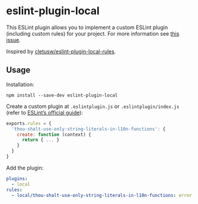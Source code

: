 # eslint-plugin-local

This ESLint plugin allows you to implement a custom ESLint plugin (including custom rules) for your project. For more information see [this issue](https://github.com/eslint/eslint/issues/8769).

Inspired by [cletusw/eslint-plugin-local-rules](https://github.com/cletusw/eslint-plugin-local-rules).

## Usage

Installation:

```
npm install --save-dev eslint-plugin-local
```

Create a custom plugin at `.eslintplugin.js` or `.eslintplugin/index.js` (refer to [ESLint’s official guide](http://eslint.org/docs/developer-guide/working-with-plugins)):

```js
exports.rules = {
  'thou-shalt-use-only-string-literals-in-l10n-functions': {
    create: function (context) {
      return { ... }
    }
  }
}
```

Add the plugin:

```yml
plugins:
  - local
rules:
  - local/thou-shalt-use-only-string-literals-in-l10n-functions: error
```

